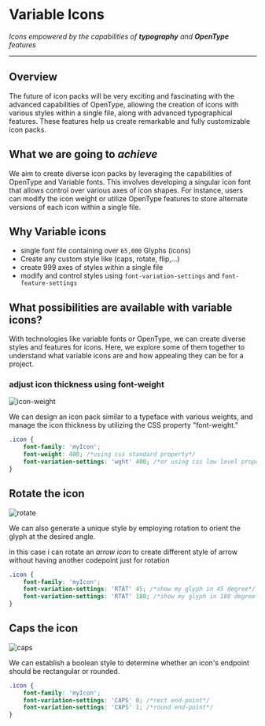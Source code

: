 # Variable Icons

*Icons empowered by the capabilities of **typography** and **OpenType** features*

---

## Overview
The future of icon packs will be very exciting and fascinating with the advanced capabilities of OpenType, allowing the creation of icons with various styles within a single file, along with advanced typographical features. These features help us create remarkable and fully customizable icon packs.

## What we are going to *achieve*

We aim to create diverse icon packs by leveraging the capabilities of OpenType and Variable fonts. This involves developing a singular icon font that allows control over various axes of icon shapes. For instance, users can modify the icon weight or utilize OpenType features to store alternate versions of each icon within a single file.

## Why Variable icons

- single font file containing over `65,000` Glyphs (icons)
- Create any custom style like (caps, rotate, flip,...)
- create 999 axes of styles within a single file
- modify and control styles using `font-variation-settings` and `font-feature-settings`

## What possibilities are available with variable icons?


With technologies like variable fonts or OpenType, we can create diverse styles and features for icons. Here, we explore some of them together to understand what variable icons are and how appealing they can be for a project.

### adjust icon thickness using font-weight

![icon-weight](https://github.com/illustrayking/variable-icons/assets/25862601/8c60f086-9c47-4e0b-9441-3595836ecddb)

We can design an icon pack similar to a typeface with various weights, and manage the icon thickness by utilizing the CSS property "font-weight."

<div dir="ltr">

```css
.icon {
    font-family: 'myIcon';
    font-weight: 400; /*using css standard property*/
    font-variation-settings: 'wght' 400; /*or using css low level property*/
}
```
</div>

## Rotate the icon

![rotate](https://github.com/illustrayking/variable-icons/assets/25862601/a417f523-22be-4a8d-81d6-ed27efe6b23e)

We can also generate a unique style by employing rotation to orient the glyph at the desired angle.

in this case i can rotate an *arrow icon* to create different style of arrow without having another codepoint just for rotation

<div dir="ltr">

```css
.icon {
    font-family: 'myIcon';
    font-variation-settings: 'RTAT' 45; /*show my glyph in 45 degree*/
    font-variation-settings: 'RTAT' 180; /*show my glyph in 180 degree*/
}
```
</div>

## Caps the icon

![caps](https://github.com/illustrayking/variable-icons/assets/25862601/56a56518-b3c7-47ab-9c89-22b86dba8687)

We can establish a boolean style to determine whether an icon's endpoint should be rectangular or rounded.

<div dir="ltr">

```css
.icon {
    font-family: 'myIcon';
    font-variation-settings: 'CAPS' 0; /*rect end-point*/
    font-variation-settings: 'CAPS' 1; /*round end-point*/
}
```
</div>